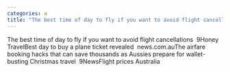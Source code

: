 ```yaml
---
categories: a
title: "The best time of day to fly if you want to avoid flight cancellations  9Honey Travel"
---
```

The best time of day to fly if you want to avoid flight cancellations&nbsp;&nbsp;9Honey TravelBest day to buy a plane ticket revealed&nbsp;&nbsp;news.com.auThe airfare booking hacks that can save thousands as Aussies prepare for wallet-busting Christmas travel&nbsp;&nbsp;9NewsFlight prices Australia